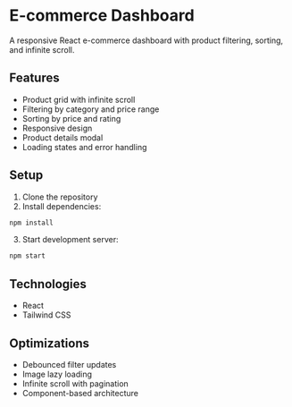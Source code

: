 # E-commerce Dashboard

A responsive React e-commerce dashboard with product filtering, sorting, and infinite scroll.

## Features

- Product grid with infinite scroll
- Filtering by category and price range
- Sorting by price and rating
- Responsive design
- Product details modal
- Loading states and error handling

## Setup

1. Clone the repository
2. Install dependencies:
```bash
npm install
```
3. Start development server:
```bash
npm start
```

## Technologies

- React
- Tailwind CSS

## Optimizations

- Debounced filter updates
- Image lazy loading
- Infinite scroll with pagination
- Component-based architecture